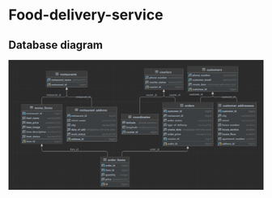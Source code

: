 # Food-delivery-service

## Database diagram

![Database diagram](https://github.com//esporov/ru-liga-food-service/blob/main/docs/Database_diagram.png)